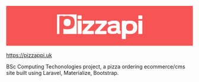 ![Pizzapi Logo](https://github.com/JWUni/Images/blob/master/githubbanner.png?raw=true)

https://pizzappi.uk

BSc Computing Techonologies project, a pizza ordering ecommerce/cms site built using Laravel, Materialize, Bootstrap.
